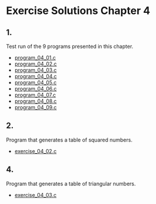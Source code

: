 # Exercise Solutions Chapter 4 #
## 1. ##
Test run of the 9 programs presented in this chapter.  
 - [program_04_01.c](Exercise_01/Program_04_01/program_04_01.c)  
 - [program_04_02.c](Exercise_01/Program_04_02/program_04_02.c)   
 - [program_04_03.c](Exercise_01/Program_04_03/program_04_03.c)   
 - [program_04_04.c](Exercise_01/Program_04_04/program_04_04.c)  
 - [program_04_05.c](Exercise_01/Program_04_05/program_04_05.c)  
 - [program_04_06.c](Exercise_01/Program_04_06/program_04_06.c)  
 - [program_04_07.c](Exercise_01/Program_04_07/program_04_07.c)  
 - [program_04_08.c](Exercise_01/Program_04_08/program_04_08.c)  
 - [program_04_09.c](Exercise_01/Program_04_09/program_04_09.c)  

## 2. ##
Program that generates a table of squared numbers.  
 - [exercise_04_02.c](Exercise_02/exercise_04_02.c)  	

## 4. ##
Program that generates a table of triangular numbers.  
 - [exercise_04_03.c](Exercise_03/exercise_04_03.c)  